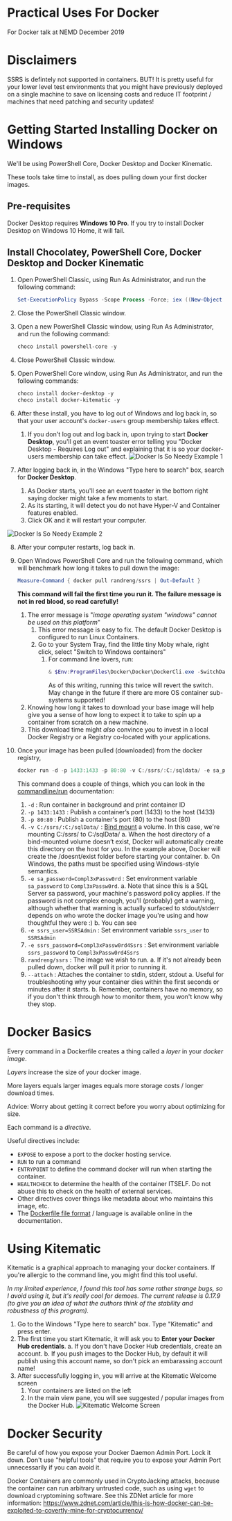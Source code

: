 # Practical Uses For Docker
For Docker talk at NEMD December 2019

# Disclaimers

SSRS is defintely not supported in containers.  BUT!  It is pretty useful for your lower level test environments that you might have previously deployed on a single machine to save on licensing costs and reduce IT footprint / machines that need patching and security updates!

# Getting Started Installing Docker on Windows

We'll be using PowerShell Core, Docker Desktop and Docker Kinematic.

These tools take time to install, as does pulling down your first docker images.

## Pre-requisites

Docker Desktop requires **Windows 10 Pro**.
If you try to install Docker Desktop on Windows 10 Home, it will fail.

## Install Chocolatey, PowerShell Core, Docker Desktop and Docker Kinematic

1. Open PowerShell Classic, using Run As Administrator, and run the following command:
    ```powershell
    Set-ExecutionPolicy Bypass -Scope Process -Force; iex ((New-Object System.Net.WebClient).DownloadString('https://chocolatey.org/install.ps1'))
    ```

2. Close the PowerShell Classic window.
3. Open a new PowerShell Classic window, using Run As Administrator, and run the following command:
    ```powershell
    choco install powershell-core -y
    ```
4. Close PowerShell Classic window.
5. Open PowerShell Core window, using Run As Administrator, and run the following commands:
    ```powershell
    choco install docker-desktop -y
    choco install docker-kitematic -y
    ```

6. After these install, you have to log out of Windows and log back in, so that your user account's `docker-users` group membership takes effect.
    1. If you don't log out and log back in, upon trying to start **Docker Desktop**, you'll get an event toaster error telling you "Docker Desktop - Requires Log out" and explaining that it is so your docker-users membership can take effect. ![Docker Is So Needy Example 1](https://github.com/jzabroski/PracticalUsesForDocker/blob/master/DockerDesktopLogOutWarning.PNG)

7. After logging back in, in the Windows "Type here to search" box, search for **Docker Desktop**.
    1. As Docker starts, you'll see an event toaster in the bottom right saying docker might take a few moments to start.
    2. As its starting, it will detect you do not have Hyper-V and Container features enabled.
    3. Click OK and it will restart your computer.
    
![Docker Is So Needy Example 2](docker.png)
    
8. After your computer restarts, log back in.

9. Open Windows PowerShell Core and run the following command, which will benchmark how long it takes to pull down the image:
    ```powershell
    Measure-Command { docker pull randreng/ssrs | Out-Default }
    ```
    **This command will fail the first time you run it.  The failure message is not in red blood, so read carefully!**
    
    1. The error message is "_image operating system "windows" cannot be used on this platform_"
        1. This error message is easy to fix.  The default Docker Desktop is configured to run Linux Containers.
        2. Go to your System Tray, find the little tiny Moby whale, right click, select "Switch to Windows containers"
            1. For command line lovers, run:
                ```powershell
                & $Env:ProgramFiles\Docker\Docker\DockerCli.exe -SwitchDaemon
                ```
                As of this writing, running this twice will revert the switch.  May change in the future if there are more OS container sub-systems supported!
    2. Knowing how long it takes to download your base image will help give you a sense of how long to expect it to take to spin up a container from scratch on a new machine.
    3. This download time might _also_ convince you to invest in a local Docker Registry or a Registry co-located with your applications.
    
10. Once your image has been pulled (downloaded) from the docker registry,
    ```powershell
    docker run -d -p 1433:1433 -p 80:80 -v C:/ssrs/:C:/sqldata/ -e sa_password=Compl3xPassw0rd -e ssrs_user=SSRSAdmin -e ssrs_password=Compl3xPassw0rd4Ssrs randreng/ssrs --attach
    ```
    This command does a couple of things, which you can look in the [commandline/run](https://docs.docker.com/engine/reference/commandline/run/) documentation:
    1. `-d` : Run container in background and print container ID
    2. `-p 1433:1433` : Publish a container’s port (1433) to the host (1433)
    3. `-p 80:80` : Publish a container's port (80) to the host (80)
    4. `-v C:/ssrs/:C:/sqlData/` : [Bind mount](https://docs.docker.com/engine/reference/commandline/run/#mount-volume--v---read-only) a volume.  In this case, we're mounting C:/ssrs/ to C:/sqlData/
        a. When the host directory of a bind-mounted volume doesn’t exist, Docker will automatically create this directory on the host for you. In the example above, Docker will create the /doesnt/exist folder before starting your container.
        b. On Windows, the paths must be specified using Windows-style semantics.
    5. `-e sa_password=Compl3xPassw0rd` : 	Set environment variable `sa_password` to `Compl3xPassw0rd`.
        a. Note that since this is a SQL Server sa password, your machine's password policy applies.  If the password is not complex enough, you'll (probably) get a warning, although whether that warning is actually surfaced to stdout/stderr depends on who wrote the docker image you're using and how thoughtful they were :)
        b. You can see 
    6. `-e ssrs_user=SSRSAdmin` : Set environment variable `ssrs_user` to `SSRSAdmin`
    7. `-e ssrs_password=Compl3xPassw0rd4Ssrs` : Set environment variable `ssrs_password` to `Compl3xPassw0rd4Ssrs`
    8. `randreng/ssrs` : The image we wish to run.
        a. If it's not already been pulled down, docker will pull it prior to running it.
    9. `--attach` : Attaches the container to stdin, stderr, stdout
        a. Useful for troubleshooting why your container dies within the first seconds or minutes after it starts.
        b. Remember, containers have no memory, so if you don't think through how to monitor them, you won't know why they stop.
        
# Docker Basics

Every command in a Dockerfile creates a thing called a _layer_ in your _docker image_.

_Layers_ increase the size of your docker image.

More layers equals larger images equals more storage costs / longer download times.

Advice: Worry about getting it correct before you worry about optimizing for size.

Each command is a _directive_.

Useful directives include:

* `EXPOSE` to expose a port to the docker hosting service.
* `RUN` to run a command
* `ENTRYPOINT` to define the command docker will run when starting the container.
* `HEALTHCHECK` to determine the health of the container ITSELF.  Do not abuse this to check on the health of external services.
* Other directives cover things like metadata about who maintains this image, etc.
* The [Dockerfile file format](https://docs.docker.com/engine/reference/builder/) / language is available online in the documentation.

# Using Kitematic

Kitematic is a graphical approach to managing your docker containers.  If you're allergic to the command line, you might find this tool useful.

_In my limited experience, I found this tool has some rather strange bugs, so I avoid using it, but it's really cool for demoes.  The current release is 0.17.9 (to give you an idea of what the authors think of the stability and robustness of this program)._

1. Go to the Windows "Type here to search" box.  Type "Kitematic" and press enter.
2. The first time you start Kitematic, it will ask you to **Enter your Docker Hub credentials**.
    a. If you don't have Docker Hub credentials, create an account.
    b. If you push images to the Docker Hub, by default it will publish using this account name, so don't pick an embarassing account name!
3. After successfully logging in, you will arrive at the Kitematic Welcome screen
    1. Your containers are listed on the left
    2. In the main view pane, you will see suggested / popular images from the Docker Hub.
    ![Kitematic Welcome Screen](KitematicWelcomeScreen.png)

# Docker Security

Be careful of how you expose your Docker Daemon Admin Port.  Lock it down.  Don't use "helpful tools" that require you to expose your Admin Port unnecessarily if you can avoid it.

Docker Containers are commonly used in CryptoJacking attacks, because the container can run arbitrary untrusted code, such as using `wget` to download cryptomining software.  See this ZDNet article for more information: https://www.zdnet.com/article/this-is-how-docker-can-be-exploited-to-covertly-mine-for-cryptocurrency/
